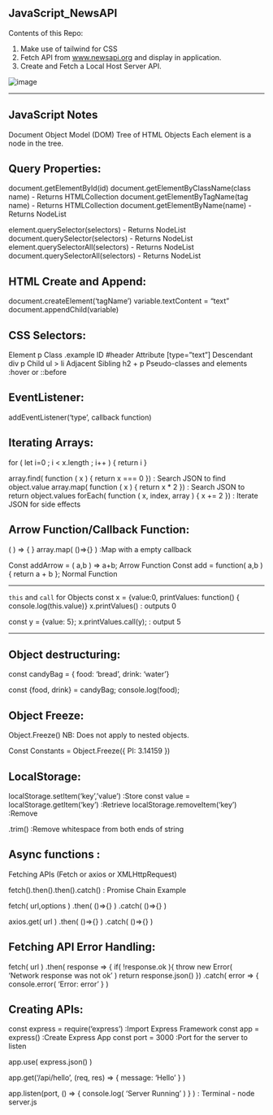 JavaScript_NewsAPI
-------------------
Contents of this Repo: 
1. Make use of tailwind for CSS
2. Fetch API from www.newsapi.org and display in application.
3. Create and Fetch a Local Host Server API.

![image](https://github.com/JancoEngelbrecht/JavaScript_NewsAPI/assets/75523652/587a0582-bc56-4e1e-9934-b539539cb0ad)

------------------------------------------------------
JavaScript Notes
------------------------------------------------------
Document Object Model (DOM)
Tree of HTML Objects
Each element is a node in the tree.

Query Properties:
-----------------
document.getElementById(id)
document.getElementByClassName(class name) - Returns HTMLCollection
document.getElementByTagName(tag name) - Returns HTMLCollection
document.getElementByName(name) - Returns NodeList

element.querySelector(selectors) - Returns NodeList
document.querySelector(selectors) - Returns NodeList
element.querySelectorAll(selectors) - Returns NodeList
document.querySelectorAll(selectors) - Returns NodeList

HTML Create and Append:
------
document.createElement(‘tagName’)
variable.textContent = “text”
document.appendChild(variable)

CSS Selectors:
------
Element 					p
Class						.example
ID						#header
Attribute					[type=”text”]
Descendant					div p
Child						ul > li
Adjacent Sibling				h2 + p
Pseudo-classes and elements		:hover or ::before

EventListener: 
--------
addEventListener(‘type’, callback function)  

Iterating Arrays:
--------
for ( let i=0 ;  i < x.length ;  i++ ) { return i }

array.find( function ( x ) { return x === 0 }) 			: Search JSON to find object.value 
array.map( function ( x ) { return x * 2 })			: Search JSON to return object.values
forEach( function ( x, index, array ) { x += 2 })		: Iterate JSON for side effects


Arrow Function/Callback Function:
---------
( ) => { }
array.map( ()=>{} ) 					:Map with a empty callback

Const addArrow = ( a,b ) => a+b;			Arrow Function
Const add = function( a,b ) { return a + b };		Normal Function
____________________________________________________
`this` and `call` for Objects
const x = {value:0, 
     printValues: function() { 
        console.log(this.value)}
x.printValues()						: outputs 0 

const y = {value: 5};
x.printValues.call(y); 					: output 5
_____________________________________________________

Object destructuring:
------
const candyBag = {
	food: ‘bread’,
	drink: ‘water’}	

const {food, drink} = candyBag;
console.log(food);	


Object Freeze:
------
Object.Freeze() 			NB: Does not apply to nested objects.

Const Constants = Object.Freeze({ PI: 3.14159 })		

LocalStorage: 
---------
localStorage.setItem(‘key’,’value’)			:Store 
const value = localStorage.getItem(‘key’)		:Retrieve
localStorage.removeItem(‘key’)			:Remove

.trim() 			:Remove whitespace from both ends of string

Async functions	: 
--------
Fetching APIs (Fetch or  axios or XMLHttpRequest)

fetch().then().then().catch() 				: Promise Chain Example

fetch( url,options )
.then( ()=>{} )
.catch( ()=>{} )

axios.get( url )
.then( ()=>{} )
.catch( ()=>{} )		

Fetching API Error Handling: 
-------------
fetch( url )
.then( response  => { 
if( !response.ok ){ throw new Error( ‘Network response was not ok’ ) 
return response.json()
})
.catch(  error  => { console.error( ‘Error: error’ } )


Creating APIs:
----------
const express = require(‘express’)			:Import Express Framework
const app = express()					:Create Express App
const port = 3000					:Port for the server to listen

app.use( express.json() )

app.get(‘/api/hello’, 
(req, res) => {  message: ‘Hello’  } )

app.listen(port, () => { console.log( ‘Server Running’ ) } )    : Terminal - node server.js
